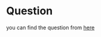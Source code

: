 # Question
you can find the question from [here](https://www.hackerrank.com/challenges/counting-valleys/problem?isFullScreen=true)
